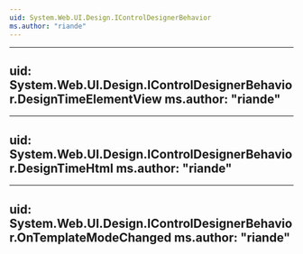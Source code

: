 ```yaml
---
uid: System.Web.UI.Design.IControlDesignerBehavior
ms.author: "riande"
---
```


---
uid: System.Web.UI.Design.IControlDesignerBehavior.DesignTimeElementView
ms.author: "riande"
---

---
uid: System.Web.UI.Design.IControlDesignerBehavior.DesignTimeHtml
ms.author: "riande"
---

---
uid: System.Web.UI.Design.IControlDesignerBehavior.OnTemplateModeChanged
ms.author: "riande"
---
